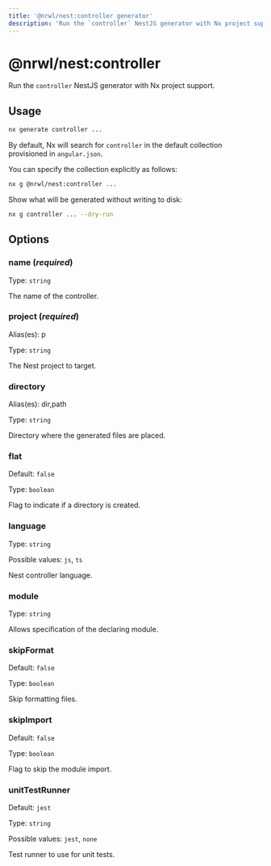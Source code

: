 ```yaml
---
title: '@nrwl/nest:controller generator'
description: 'Run the `controller` NestJS generator with Nx project support.'
---
```


# @nrwl/nest:controller

Run the `controller` NestJS generator with Nx project support.

## Usage

```bash
nx generate controller ...
```

By default, Nx will search for `controller` in the default collection provisioned in `angular.json`.

You can specify the collection explicitly as follows:

```bash
nx g @nrwl/nest:controller ...
```

Show what will be generated without writing to disk:

```bash
nx g controller ... --dry-run
```

## Options

### name (_**required**_)

Type: `string`

The name of the controller.

### project (_**required**_)

Alias(es): p

Type: `string`

The Nest project to target.

### directory

Alias(es): dir,path

Type: `string`

Directory where the generated files are placed.

### flat

Default: `false`

Type: `boolean`

Flag to indicate if a directory is created.

### language

Type: `string`

Possible values: `js`, `ts`

Nest controller language.

### module

Type: `string`

Allows specification of the declaring module.

### skipFormat

Default: `false`

Type: `boolean`

Skip formatting files.

### skipImport

Default: `false`

Type: `boolean`

Flag to skip the module import.

### unitTestRunner

Default: `jest`

Type: `string`

Possible values: `jest`, `none`

Test runner to use for unit tests.
